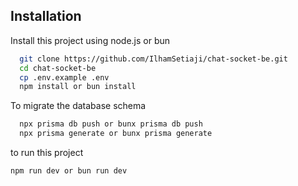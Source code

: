 ## Installation

Install this project using node.js or bun

```bash
  git clone https://github.com/IlhamSetiaji/chat-socket-be.git
  cd chat-socket-be
  cp .env.example .env
  npm install or bun install
```

To migrate the database schema

```bash
  npx prisma db push or bunx prisma db push
  npx prisma generate or bunx prisma generate
```

to run this project

```bash
npm run dev or bun run dev
```
